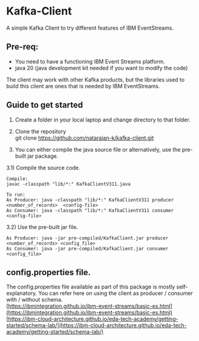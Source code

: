 # Kafka-Client
A simple Kafka Client to try different features of IBM EventStreams.   
## Pre-req:   
* You need to have a functioning IBM Event Streams platform.    
* java 20 (java development kit needed if you want to modify the code)   

The client may work with other Kafka products, but the libraries used to build this client are ones that is needed by IBM EventStreams.   

## Guide to get started   
1) Create a folder in your local laptop and change directory to that folder.   
2) Clone the repository      
git clone https://github.com/natarajan-k/kafka-client.git   

3) You can either compile the java source file or alternatively, use the pre-built jar package.   

3.1)  Compile the source code.   

    Compile:    
    javac -classpath "lib/*:" KafkaClientV311.java   

    To run:   
    As Producer: java -classpath "lib/*:" KafkaClientV311 producer <number_of_records>  <config-file>   
    As Consumer: java -classpath "lib/*:" KafkaClientV311 consumer <config-file>   

3.2) Use the pre-built jar file.

    As Producer: java -jar pre-compiled/KafkaClient.jar producer <number_of_records> <config_file>
    As Consumer: java -jar pre-compiled/KafkaClient.jar consumer <config_file>

## config.properties file. 
The config.properties file available as part of this package is mostly self-explanatory. 
You can refer here on using the client as producer / consumer with / without schema.    
[https://ibmintegration.github.io/ibm-event-streams/basic-es.html](https://ibmintegration.github.io/ibm-event-streams/basic-es.html)   
[https://ibm-cloud-architecture.github.io/eda-tech-academy/getting-started/schema-lab/](https://ibm-cloud-architecture.github.io/eda-tech-academy/getting-started/schema-lab/)

